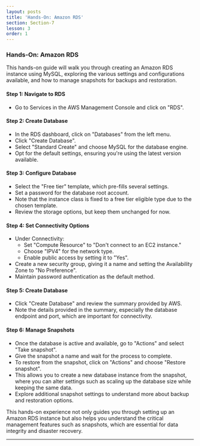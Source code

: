 ```yaml
---
layout: posts
title: 'Hands-On: Amazon RDS'
section: Section-7
lesson: 3
order: 1
---
```


### Hands-On: Amazon RDS

This hands-on guide will walk you through creating an Amazon RDS instance using MySQL, exploring the various settings and configurations available, and how to manage snapshots for backups and restoration.

<!-- pagebreak -->

#### Step 1: Navigate to RDS

- Go to Services in the AWS Management Console and click on "RDS".

<!-- pagebreak -->

#### Step 2: Create Database

- In the RDS dashboard, click on "Databases" from the left menu.
- Click "Create Database".
- Select "Standard Create" and choose MySQL for the database engine.
- Opt for the default settings, ensuring you're using the latest version available.

<!-- pagebreak -->

#### Step 3: Configure Database

- Select the "Free tier" template, which pre-fills several settings.
- Set a password for the database root account.
- Note that the instance class is fixed to a free tier eligible type due to the chosen template.
- Review the storage options, but keep them unchanged for now.

<!-- pagebreak -->

#### Step 4: Set Connectivity Options

- Under Connectivity:
  - Set "Compute Resource" to "Don't connect to an EC2 instance."
  - Choose "IPV4" for the network type.
  - Enable public access by setting it to "Yes".
- Create a new security group, giving it a name and setting the Availability Zone to "No Preference".
- Maintain password authentication as the default method.

<!-- pagebreak -->

#### Step 5: Create Database

- Click "Create Database" and review the summary provided by AWS.
- Note the details provided in the summary, especially the database endpoint and port, which are important for connectivity.

<!-- pagebreak -->

#### Step 6: Manage Snapshots

- Once the database is active and available, go to "Actions" and select "Take snapshot".
- Give the snapshot a name and wait for the process to complete.
- To restore from the snapshot, click on "Actions" and choose "Restore snapshot".
- This allows you to create a new database instance from the snapshot, where you can alter settings such as scaling up the database size while keeping the same data.
- Explore additional snapshot settings to understand more about backup and restoration options.

This hands-on experience not only guides you through setting up an Amazon RDS instance but also helps you understand the critical management features such as snapshots, which are essential for data integrity and disaster recovery.

---
